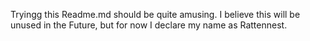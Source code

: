 Tryingg this Readme.md should be quite amusing.
I believe this will be unused in the Future,
but for now I declare my name as Rattennest.
